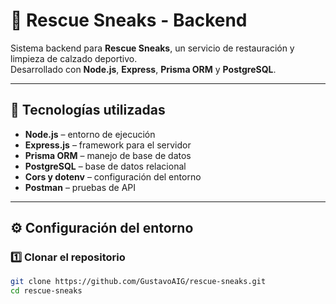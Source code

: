 # 🧼 Rescue Sneaks - Backend

Sistema backend para **Rescue Sneaks**, un servicio de restauración y limpieza de calzado deportivo.  
Desarrollado con **Node.js**, **Express**, **Prisma ORM** y **PostgreSQL**.

---

## 🚀 Tecnologías utilizadas

- **Node.js** – entorno de ejecución
- **Express.js** – framework para el servidor
- **Prisma ORM** – manejo de base de datos
- **PostgreSQL** – base de datos relacional
- **Cors y dotenv** – configuración del entorno
- **Postman** – pruebas de API

---

## ⚙️ Configuración del entorno

### 1️⃣ Clonar el repositorio

```bash
git clone https://github.com/GustavoAIG/rescue-sneaks.git
cd rescue-sneaks

